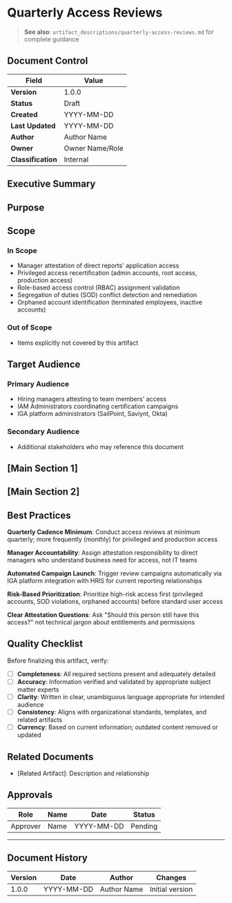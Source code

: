 # Quarterly Access Reviews

> **See also**: `artifact_descriptions/quarterly-access-reviews.md` for complete guidance

## Document Control

| Field | Value |
|-------|-------|
| **Version** | 1.0.0 |
| **Status** | Draft |
| **Created** | YYYY-MM-DD |
| **Last Updated** | YYYY-MM-DD |
| **Author** | Author Name |
| **Owner** | Owner Name/Role |
| **Classification** | Internal |

## Executive Summary

<!-- Provide a 2-3 paragraph overview for executive audience -->
<!-- What is this document about and why does it matter? -->

## Purpose

<!-- This artifact serves as the evidence of periodic access validation ensuring user entitlements remain appropriate, comply with least privilege principles, and align with current job responsibilities. I... -->

## Scope

### In Scope

- Manager attestation of direct reports' application access
- Privileged access recertification (admin accounts, root access, production access)
- Role-based access control (RBAC) assignment validation
- Segregation of duties (SOD) conflict detection and remediation
- Orphaned account identification (terminated employees, inactive accounts)

### Out of Scope

- Items explicitly not covered by this artifact

## Target Audience

### Primary Audience

- Hiring managers attesting to team members' access
- IAM Administrators coordinating certification campaigns
- IGA platform administrators (SailPoint, Saviynt, Okta)

### Secondary Audience

- Additional stakeholders who may reference this document

## [Main Section 1]

<!-- Complete this section with artifact-specific content -->
<!-- Refer to the artifact description for required structure -->

## [Main Section 2]

<!-- Add additional sections as needed -->

## Best Practices

**Quarterly Cadence Minimum**: Conduct access reviews at minimum quarterly; more frequently (monthly) for privileged and production access

**Manager Accountability**: Assign attestation responsibility to direct managers who understand business need for access, not IT teams

**Automated Campaign Launch**: Trigger review campaigns automatically via IGA platform integration with HRIS for current reporting relationships

**Risk-Based Prioritization**: Prioritize high-risk access first (privileged accounts, SOD violations, orphaned accounts) before standard user access

**Clear Attestation Questions**: Ask "Should this person still have this access?" not technical jargon about entitlements and permissions

## Quality Checklist

Before finalizing this artifact, verify:

- [ ] **Completeness**: All required sections present and adequately detailed
- [ ] **Accuracy**: Information verified and validated by appropriate subject matter experts
- [ ] **Clarity**: Written in clear, unambiguous language appropriate for intended audience
- [ ] **Consistency**: Aligns with organizational standards, templates, and related artifacts
- [ ] **Currency**: Based on current information; outdated content removed or updated

## Related Documents

- [Related Artifact]: Description and relationship

## Approvals

| Role | Name | Date | Status |
|------|------|------|--------|
| Approver | Name | YYYY-MM-DD | Pending |

---

## Document History

| Version | Date | Author | Changes |
|---------|------|--------|---------|
| 1.0.0 | YYYY-MM-DD | Author Name | Initial version |
